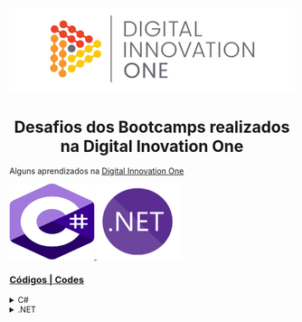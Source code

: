 
  <!--xbannerx-->
<p align="center">
  <img src="./assets/D10.png" alt="D10" tittle="Digital Innovation One">
</p>


<!--xAboutx-->
<h1 align="center">Desafios dos Bootcamps realizados na Digital Inovation One</h1>

Alguns aprendizados na [Digital Innovation One](https://digitalinnovation.one/faq.)
 
 <!--xiconsx-->
   <!-- xCx -->
<p align="left">
  <a href="https://github.com/viegox1/DigitalInovationOne/tree/main/Csharp" <a/> 
  <img src="assets/c1.png "c1" tittle="c1" height="134" width="150">
  <a href="https://github.com/viegox1/DigitalInovationOne/tree/main/dotnet"<a/>                                                                 
   <img src="assets/.net.png "dotnet" tittle="donet" height="134" width="150">                                                          
</p>
                                                                                                                                                                                                    
 <!--xsummaryx-->                                                                                                                                 
<h3> Códigos | Codes </h3>
 <!--C#-->                                                
 <details>                                        
   <div>
    <h4>Desafios simples de matemática | Basic Math Challenges</h4>
    <a href="https://github.com/viegox1/DigitalInovationOne/tree/main/Csharp/Basic%20Math%20Challenges">Simples soma | simple sum</a><br/>
    <a href="https://github.com/viegox1/DigitalInovationOne/tree/main/Csharp/Basic%20Math%20Challenges">Switch Case</a><br/>
  </div> 
  <summary><span>C#</span></summary>  
  <p></p>
</details>

<!--x.NETx-->  
 <details> 
  <summary><span>.NET</span></summary>  
   <div>
     <h4>Projeto | Project APP</h4>
     <a href="https://github.com/viegox1/DigitalInovationOne/tree/main/dotnet/Series%20registration%20APP"> APP de cadastro de séries | Series registration APP</a><br/>
   </div>
</details>
                                                                                                                                      
